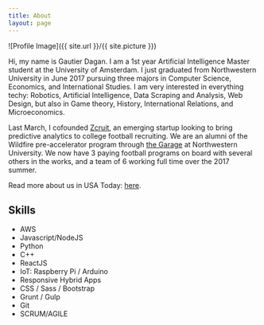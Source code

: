 ```yaml
---
title: About
layout: page
---
```

![Profile Image]({{ site.url }}/{{ site.picture }})

<p>Hi, my name is Gautier Dagan. I am a 1st year Artificial Intelligence Master student at the University of Amsterdam. I just graduated from Northwestern University in June 2017 pursuing three majors in Computer Science, Economics, and International Studies. I am very interested in everything techy: Robotics, Artificial Intelligence, Data Scraping and Analysis, Web Design,
but also in Game theory, History, International Relations, and Microeconomics.</p>

<p>Last March, I cofounded <a href="http://zcruit.co" target="_blank">Zcruit</a>, an emerging startup looking to bring predictive analytics to college football recruiting. We are an alumni of the Wildfire pre-accelerator program through <a href="http://thegarage.northwestern.edu/">the Garage</a> at Northwestern University. We now have 3 paying football programs on board with several others in the works, and a team of 6 working full time over the 2017 summer.

Read more about us in USA Today: <a href="https://www.usatoday.com/story/sports/ncaaf/2017/01/23/analytical-approach-inexact-science-recruiting/96963326/" target="_blank">here</a>.
</p>


<h2>Skills</h2>

<ul class="skill-list">
	<li>AWS</li>
	<li>Javascript/NodeJS</li>
	<li>Python</li>
	<li>C++</li>
	<li>ReactJS</li>
	<li>IoT: Raspberry Pi / Arduino</li>
	<li>Responsive Hybrid Apps</li>
	<li>CSS / Sass / Bootstrap</li>
	<li>Grunt / Gulp</li>
	<li>Git</li>
	<li>SCRUM/AGILE</li>
</ul>

<!-- <h2>Projects</h2>

<ul>
	<li><a href="https://github.com/">Lorem Lorem</a></li>
	<li><a href="https://github.com/">Ipsum Dolor</a></li>
	<li><a href="https://github.com/">Dolor Lorem</a></li>
</ul> -->
